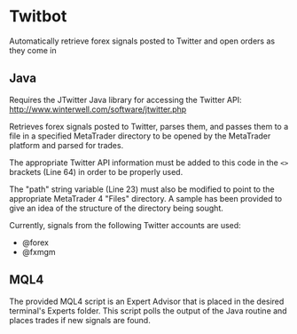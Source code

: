 # Twitbot
Automatically retrieve forex signals posted to Twitter and open orders as they come in

## Java

Requires the JTwitter Java library for accessing the Twitter API: http://www.winterwell.com/software/jtwitter.php

Retrieves forex signals posted to Twitter, parses them, and passes them to a file in a specified MetaTrader directory to be opened by the MetaTrader platform and parsed for trades.

The appropriate Twitter API information must be added to this code in the `<>` brackets (Line 64) in order to be properly used.

The "path" string variable (Line 23) must also be modified to point to the appropriate MetaTrader 4 "Files" directory. A sample has been provided to give an idea of the structure of the directory being sought.

Currently, signals from the following Twitter accounts are used:
+ @forex
+ @fxmgm

## MQL4

The provided MQL4 script is an Expert Advisor that is placed in the desired terminal's Experts folder. This script polls the output of the Java routine and places trades if new signals are found.